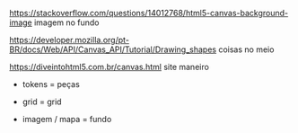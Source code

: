 https://stackoverflow.com/questions/14012768/html5-canvas-background-image
imagem no fundo


https://developer.mozilla.org/pt-BR/docs/Web/API/Canvas_API/Tutorial/Drawing_shapes
coisas no meio 


https://diveintohtml5.com.br/canvas.html
site maneiro





 - tokens = peças

 - grid = grid

 - imagem / mapa = fundo